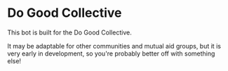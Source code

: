 # Do Good Collective

This bot is built for the Do Good Collective.

It may be adaptable for other communities and mutual aid groups, but it is very early in development, so you're probably better off with something else!
